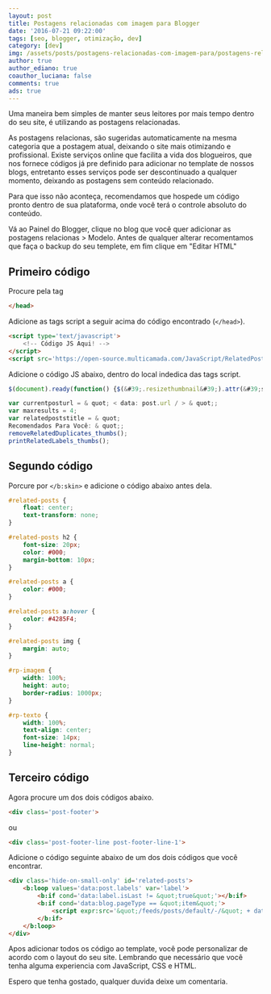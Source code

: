 ```yaml
---
layout: post
title: Postagens relacionadas com imagem para Blogger
date: '2016-07-21 09:22:00'
tags: [seo, blogger, otimização, dev]
category: [dev]
img: /assets/posts/postagens-relacionadas-com-imagem-para/postagens-relacionadas-com-imagem-para.jpg
author: true
author_ediano: true
coauthor_luciana: false
comments: true
ads: true
---
```


Uma maneira bem simples de manter seus leitores por mais tempo dentro do seu site, é utilizando as postagens relacionadas.

As postagens relacionas, são sugeridas automaticamente na mesma categoria que a postagem atual, deixando o site mais otimizando e profissional. Existe serviços online que facilita a vida dos blogueiros, que nos fornece códigos já pre definido para adicionar no template de nossos blogs, entretanto esses serviços pode ser descontinuado a qualquer momento, deixando as postagens sem conteúdo relacionado.

Para que isso não aconteça, recomendamos que hospede um código pronto dentro de sua plataforma, onde você terá o controle absoluto do conteúdo.

Vá ao Painel do Blogger, clique no blog que você quer adicionar as postagens relacionas &gt; Modelo. Antes de qualquer alterar recomentamos que faça o backup do seu templete, em fim clique em "Editar HTML"

## Primeiro código
Procure pela tag

```html
</head>
```

Adicione as tags script a seguir acima do código encontrado (`</head>`).

```html
<script type='text/javascript'>
    <!-- Código JS Aqui! -->
</script>
<script src='https://open-source.multicamada.com/JavaScript/RelatedPostsForBlogger.js'type='text/javascript'/>
```

Adicione o código JS abaixo, dentro do local indedica das tags script.

```js
$(document).ready(function() {$(&#39;.resizethumbnail&#39;).attr(&#39;src&#39;, function(i, src) {returnsrc.replace( &#39;s72-c&#39;, &#39;s500-c&#39; );});});

var currentposturl = & quot; < data: post.url / > & quot;;
var maxresults = 4;
var relatedpoststitle = & quot;
Recomendados Para Você: & quot;;
removeRelatedDuplicates_thumbs();
printRelatedLabels_thumbs();
```

## Segundo código
Porcure por `</b:skin>` e adicione o código abaixo antes dela.

```css
#related-posts {
    float: center;
    text-transform: none;
}

#related-posts h2 {
    font-size: 20px;
    color: #000;
    margin-bottom: 10px;
}

#related-posts a {
    color: #000;
}

#related-posts a:hover {
    color: #4285F4;
}

#related-posts img {
    margin: auto;
}

#rp-imagem {
    width: 100%;
    height: auto;
    border-radius: 1000px;
}

#rp-texto {
    width: 100%;
    text-align: center;
    font-size: 14px;
    line-height: normal;
}
```

## Terceiro código
Agora procure um dos dois códigos abaixo.

```html
<div class='post-footer'>
```

ou

```html
<div class='post-footer-line post-footer-line-1'>
```

Adicione o código seguinte abaixo de um dos dois códigos que você encontrar.

```html
<div class='hide-on-small-only' id='related-posts'>
    <b:loop values='data:post.labels' var='label'>
        <b:if cond='data:label.isLast != &quot;true&quot;'></b:if>
        <b:if cond='data:blog.pageType == &quot;item&quot;'>
            <script expr:src='&quot;/feeds/posts/default/-/&quot; + data:label.name + &quot;?alt=json-in-script&ampcallback=related_results_labels_thumbs&amp;max-results=6&quot;' type='text/javascript'></script>
        </b:if>
    </b:loop>
</div>
```

Apos adicionar todos os código ao template, você pode personalizar de acordo com o layout do seu site. Lembrando que necessário que você tenha alguma experiencia com JavaScript, CSS e HTML.

Espero que tenha gostado, qualquer duvida deixe um comentaria.